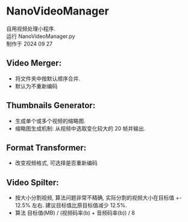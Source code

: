 # NanoVideoManager
自用视频处理小程序.  
运行 NanoVideoManager.py  
制作于 2024 09 27

## Video Merger:
- 将文件夹中按默认顺序合并.
- 默认为不重新编码

## Thumbnails Generator:
- 生成单个或多个视频的缩略图.
- 缩略图生成机制: 从视频中选取变化较大的 20 帧并输出.

## Format Transformer:
- 改变视频格式, 可选择是否重新编码

## Video Spilter:
- 按大小分割视频, 算法问题非常不精确, 实际分割的视频大小在目标值 +- 12.5% 左右. 建议目标值比原目标值减少 12.5%.
- 算法 目标值(MB) / (视频码率(b) + 音频码率(b)) / 8
